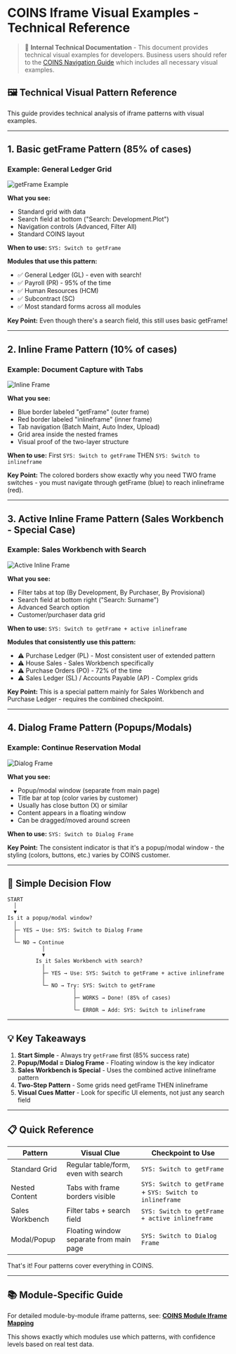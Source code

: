 # COINS Iframe Visual Examples - Technical Reference

> 📌 **Internal Technical Documentation** - This document provides technical visual examples for developers. Business users should refer to the [COINS Navigation Guide](../iframe-guide/COINS_Navigation_Guide.md) which includes all necessary visual examples.

## 🖼️ Technical Visual Pattern Reference

This guide provides technical analysis of iframe patterns with visual examples.

---

## 1. Basic getFrame Pattern (85% of cases)

### Example: General Ledger Grid
![getFrame Example](../.../../screenshots/getFrame_3.png)

**What you see:**
- Standard grid with data
- Search field at bottom ("Search: Development.Plot")
- Navigation controls (Advanced, Filter All)
- Standard COINS layout

**When to use:** `SYS: Switch to getFrame`

**Modules that use this pattern:**
- ✅ General Ledger (GL) - even with search!
- ✅ Payroll (PR) - 95% of the time
- ✅ Human Resources (HCM)
- ✅ Subcontract (SC)
- ✅ Most standard forms across all modules

**Key Point:** Even though there's a search field, this still uses basic getFrame!

---

## 2. Inline Frame Pattern (10% of cases)

### Example: Document Capture with Tabs
![Inline Frame](../../screenshots/inlineframe.png)

**What you see:**
- Blue border labeled "getFrame" (outer frame)
- Red border labeled "inlineframe" (inner frame)
- Tab navigation (Batch Maint, Auto Index, Upload)
- Grid area inside the nested frames
- Visual proof of the two-layer structure

**When to use:** First `SYS: Switch to getFrame` THEN `SYS: Switch to inlineframe`

**Key Point:** The colored borders show exactly why you need TWO frame switches - you must navigate through getFrame (blue) to reach inlineframe (red).

---

## 3. Active Inline Frame Pattern (Sales Workbench - Special Case)

### Example: Sales Workbench with Search
![Active Inline Frame](../../screenshots/inlineframe.active.png)

**What you see:**
- Filter tabs at top (By Development, By Purchaser, By Provisional)
- Search field at bottom right ("Search: Surname")
- Advanced Search option
- Customer/purchaser data grid

**When to use:** `SYS: Switch to getFrame + active inlineframe`

**Modules that consistently use this pattern:**
- ⚠️ Purchase Ledger (PL) - Most consistent user of extended pattern
- ⚠️ House Sales - Sales Workbench specifically
- ⚠️ Purchase Orders (PO) - 72% of the time
- ⚠️ Sales Ledger (SL) / Accounts Payable (AP) - Complex grids

**Key Point:** This is a special pattern mainly for Sales Workbench and Purchase Ledger - requires the combined checkpoint.

---

## 4. Dialog Frame Pattern (Popups/Modals)

### Example: Continue Reservation Modal
![Dialog Frame](../../screenshots/dialogFrame.png)

**What you see:**
- Popup/modal window (separate from main page)
- Title bar at top (color varies by customer)
- Usually has close button (X) or similar
- Content appears in a floating window
- Can be dragged/moved around screen

**When to use:** `SYS: Switch to Dialog Frame`

**Key Point:** The consistent indicator is that it's a popup/modal window - the styling (colors, buttons, etc.) varies by COINS customer.

---

## 🎯 Simple Decision Flow

```
START
  │
  ▼
Is it a popup/modal window?
  │
  ├─ YES → Use: SYS: Switch to Dialog Frame
  │
  └─ NO → Continue
           │
           ▼
         Is it Sales Workbench with search?
           │
           ├─ YES → Use: SYS: Switch to getFrame + active inlineframe
           │
           └─ NO → Try: SYS: Switch to getFrame
                     │
                     ├─ WORKS → Done! (85% of cases)
                     │
                     └─ ERROR → Add: SYS: Switch to inlineframe
```

---

## 💡 Key Takeaways

1. **Start Simple** - Always try `getFrame` first (85% success rate)
2. **Popup/Modal = Dialog Frame** - Floating window is the key indicator
3. **Sales Workbench is Special** - Uses the combined active inlineframe pattern
4. **Two-Step Pattern** - Some grids need getFrame THEN inlineframe
5. **Visual Cues Matter** - Look for specific UI elements, not just any search field

---

## 📋 Quick Reference

| Pattern | Visual Clue | Checkpoint to Use |
|---------|-------------|-------------------|
| Standard Grid | Regular table/form, even with search | `SYS: Switch to getFrame` |
| Nested Content | Tabs with frame borders visible | `SYS: Switch to getFrame` + `SYS: Switch to inlineframe` |
| Sales Workbench | Filter tabs + search field | `SYS: Switch to getFrame + active inlineframe` |
| Modal/Popup | Floating window separate from main page | `SYS: Switch to Dialog Frame` |

That's it! Four patterns cover everything in COINS.

---

## 📚 Module-Specific Guide

For detailed module-by-module iframe patterns, see: **[COINS Module Iframe Mapping](./COINS_MODULE_IFRAME_MAPPING.md)**

This shows exactly which modules use which patterns, with confidence levels based on real test data.